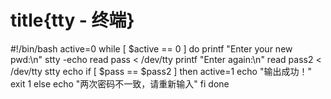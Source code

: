 # title{tty - 终端}
#!/bin/bash 
active=0
while [ $active == 0 ]
do
   printf "Enter your new pwd:\n"
   stty -echo
   read pass < /dev/tty 
   printf "Enter again:\n"
   read pass2 < /dev/tty 
   stty echo
   if [ $pass == $pass2 ]
   then
        active=1
        echo "输出成功！"
        exit 1
    else
        echo "两次密码不一致，请重新输入"
    fi
done

